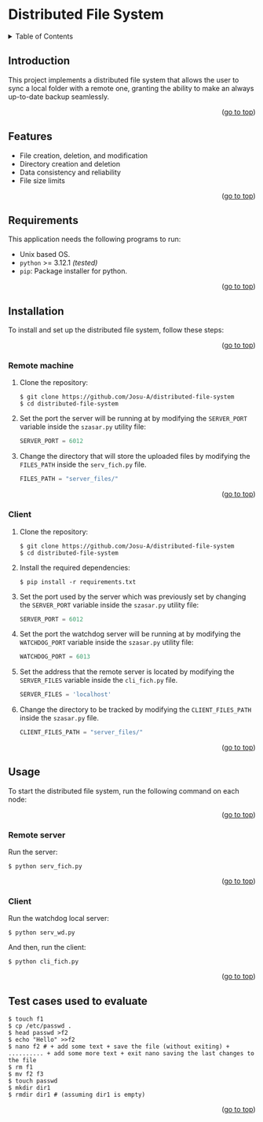 <div id="#top"></div>

# Distributed File System

<details>
    <summary>Table of Contents</summary>
    <ol>
        <li><a href="#introduction">Introduction</a></li>
        <li><a href="#features">Features</a></li>
        <li><a href="#requirements">Requirements</a></li>
        <li><a href="#installation">Installation</a>
            <ol>
                <li><a href="#remote-machine">Remote machine</a>
                <li><a href="#client">Client</a>
            </ol>
        </li>
        <li><a href="#usage">Usage</a>
            <ol>
                <li><a href="#usage-remote-machine">Remote machine</a>
                <li><a href="#usage-client">Client</a>
            </ol>
        </li>
        <li><a href="#test-cases-used-to-evaluate">Test cases used to evaluate</a></li>
    </ol>
</details>

## Introduction

This project implements a distributed file system that allows the user to sync a local folder with a remote one, granting the ability to make an always up-to-date backup seamlessly.

<p align="right">(<a href="#top">go to top</a>)</p>

## Features

- File creation, deletion, and modification
- Directory creation and deletion
- Data consistency and reliability
- File size limits

<p align="right">(<a href="#top">go to top</a>)</p>

## Requirements

This application needs the following programs to run:

- Unix based OS.
- `python` >= 3.12.1 *(tested)*
- `pip`: Package installer for python.

<p align="right">(<a href="#top">go to top</a>)</p>

## Installation

To install and set up the distributed file system, follow these steps:

<p align="right">(<a href="#top">go to top</a>)</p>

### <span id="installation-remote-machine"></span> Remote machine

1. Clone the repository:
    ```console
    $ git clone https://github.com/Josu-A/distributed-file-system
    $ cd distributed-file-system
    ```

2. Set the port the server will be running at by modifying the `SERVER_PORT` variable inside the `szasar.py` utility file:
    ```python
    SERVER_PORT = 6012
    ```

3. Change the directory that will store the uploaded files by modifying the `FILES_PATH` inside the `serv_fich.py` file.
    ```python
    FILES_PATH = "server_files/"
    ```

<p align="right">(<a href="#top">go to top</a>)</p>

### <span id="installation-client"></span> Client

1. Clone the repository:
    ```console
    $ git clone https://github.com/Josu-A/distributed-file-system
    $ cd distributed-file-system
    ```

2. Install the required dependencies:
    ```console
    $ pip install -r requirements.txt
    ```

3. Set the port used by the server which was previously set by changing the `SERVER_PORT` variable inside the `szasar.py` utility file:
    ```python
    SERVER_PORT = 6012
    ```

4. Set the port the watchdog server will be running at by modifying the `WATCHDOG_PORT` variable inside the `szasar.py` utility file:
    ```python
    WATCHDOG_PORT = 6013
    ```

5. Set the address that the remote server is located by modifying the `SERVER_FILES` variable inside the `cli_fich.py` file.
    ```python
    SERVER_FILES = 'localhost'
    ```

6. Change the directory to be tracked by modifying the `CLIENT_FILES_PATH` inside the `szasar.py` file.
    ```python
    CLIENT_FILES_PATH = "server_files/"
    ```

<p align="right">(<a href="#top">go to top</a>)</p>

## Usage

To start the distributed file system, run the following command on each node:

<p align="right">(<a href="#top">go to top</a>)</p>

### <span id="usage-remote-machine"></span> Remote server

Run the server:

```console
$ python serv_fich.py
```

<p align="right">(<a href="#top">go to top</a>)</p>

### <span id="usage-client"></span> Client

Run the watchdog local server:

```console
$ python serv_wd.py
```

And then, run the client:

```console
$ python cli_fich.py
```

<p align="right">(<a href="#top">go to top</a>)</p>

## Test cases used to evaluate

```console
$ touch f1
$ cp /etc/passwd .
$ head passwd >f2
$ echo "Hello" >>f2
$ nano f2 # + add some text + save the file (without exiting) + .......... + add some more text + exit nano saving the last changes to the file
$ rm f1
$ mv f2 f3
$ touch passwd
$ mkdir dir1
$ rmdir dir1 # (assuming dir1 is empty)
```

<p align="right">(<a href="#top">go to top</a>)</p>